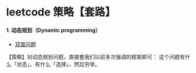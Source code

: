 # leetcode 策略【套路】

#### 1. 动态规划（Dynamic programming）
- [双蛋问题](https://leetcode-cn.com/problems/super-egg-drop/)

【策略】对动态规划问题，直接套我们以前多次强调的框架即可：
这个问题有什么「状态」，有什么「选择」，然后穷举。